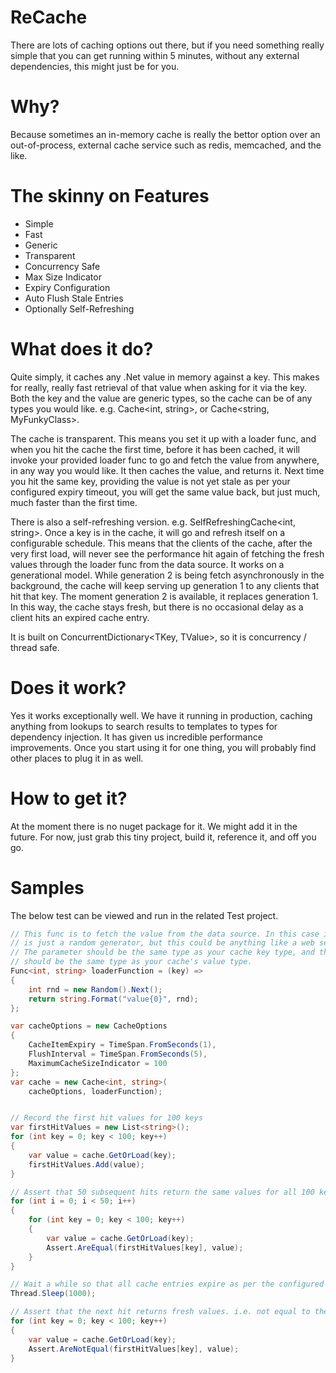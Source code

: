 ReCache
===========

There are lots of caching options out there, but if you need something really simple that you can get running within 5 minutes, without any external dependencies, this might just be for you.

Why?
====
Because sometimes an in-memory cache is really the bettor option over an out-of-process, external cache service such as redis, memcached, and the like.

The skinny on Features
========
* Simple
* Fast
* Generic
* Transparent
* Concurrency Safe
* Max Size Indicator
* Expiry Configuration
* Auto Flush Stale Entries
* Optionally Self-Refreshing

What does it do?
================
Quite simply, it caches any .Net value in memory against a key. This makes for really, really fast retrieval of that value when asking for it via the key.
Both the key and the value are generic types, so the cache can be of any types you would like.
e.g. Cache<int, string>, or Cache<string, MyFunkyClass>.

The cache is transparent. This means you set it up with a loader func, and when you hit the cache the first time, before it has been cached, it will invoke your provided loader func to go and fetch the value from anywhere, in any way you would like. It then caches the value, and returns it. Next time you hit the same key, providing the value is not yet stale as per your configured expiry timeout, you will get the same value back, but just much, much faster than the first time.

There is also a self-refreshing version.
e.g. SelfRefreshingCache<int, string>.
Once a key is in the cache, it will go and refresh itself on a configurable schedule. This means that the clients of the cache, after the very first load, will never see the performance hit again of fetching the fresh values through the loader func from the data source.
It works on a generational model. While generation 2 is being fetch asynchronously in the background, the cache will keep serving up generation 1 to any clients that hit that key. The moment generation 2 is available, it replaces generation 1. In this way, the cache stays fresh, but there is no occasional delay as a client hits an expired cache entry.

It is built on ConcurrentDictionary<TKey, TValue>, so it is concurrency / thread safe.

Does it work?
=============
Yes it works exceptionally well. We have it running in production, caching anything from lookups to search results to templates to types for dependency injection. It has given us incredible performance improvements.
Once you start using it for one thing, you will probably find other places to plug it in as well.

How to get it?
==============
At the moment there is no nuget package for it. We might add it in the future.
For now, just grab this tiny project, build it, reference it, and off you go.


Samples
=======
The below test can be viewed and run in the related Test project.

```csharp
// This func is to fetch the value from the data source. In this case it 
// is just a random generator, but this could be anything like a web service or database.
// The parameter should be the same type as your cache key type, and the return value
// should be the same type as your cache's value type.
Func<int, string> loaderFunction = (key) =>
{
	int rnd = new Random().Next();
	return string.Format("value{0}", rnd);
};

var cacheOptions = new CacheOptions
{
	CacheItemExpiry = TimeSpan.FromSeconds(1),
	FlushInterval = TimeSpan.FromSeconds(5),
	MaximumCacheSizeIndicator = 100
};
var cache = new Cache<int, string>(
	cacheOptions, loaderFunction);


// Record the first hit values for 100 keys
var firstHitValues = new List<string>();
for (int key = 0; key < 100; key++)
{
	var value = cache.GetOrLoad(key);
	firstHitValues.Add(value);
}

// Assert that 50 subsequent hits return the same values for all 100 keys.
for (int i = 0; i < 50; i++)
{
	for (int key = 0; key < 100; key++)
	{
		var value = cache.GetOrLoad(key);
		Assert.AreEqual(firstHitValues[key], value);
	}
}

// Wait a while so that all cache entries expire as per the configured options
Thread.Sleep(1000);

// Assert that the next hit returns fresh values. i.e. not equal to the first hit values. 
for (int key = 0; key < 100; key++)
{
	var value = cache.GetOrLoad(key);
	Assert.AreNotEqual(firstHitValues[key], value);
}
```

